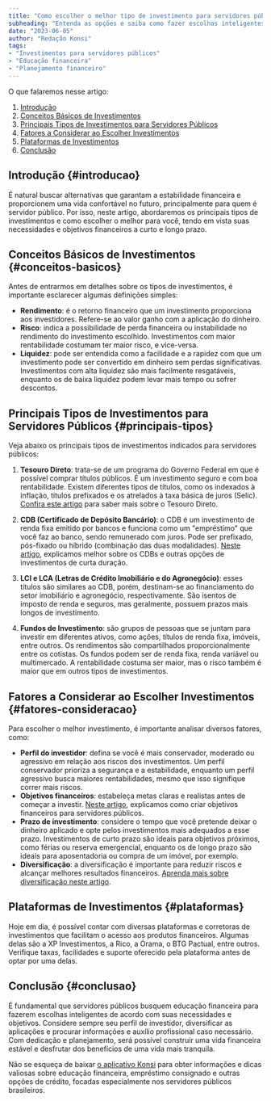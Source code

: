 ```yaml
---
title: "Como escolher o melhor tipo de investimento para servidores públicos"
subheading: "Entenda as opções e saiba como fazer escolhas inteligentes para seu futuro financeiro como servidor público."
date: "2023-06-05"
author: "Redação Konsi"
tags:
- "Investimentos para servidores públicos"
- "Educação financeira"
- "Planejamento financeiro"
---
```


O que falaremos nesse artigo:

1. [Introdução](#introducao)
2. [Conceitos Básicos de Investimentos](#conceitos-basicos)
3. [Principais Tipos de Investimentos para Servidores Públicos](#principais-tipos)
4. [Fatores a Considerar ao Escolher Investimentos](#fatores-consideracao)
5. [Plataformas de Investimentos](#plataformas)
6. [Conclusão](#conclusao)

## Introdução {#introducao}

É natural buscar alternativas que garantam a estabilidade financeira e proporcionem uma vida confortável no futuro, principalmente para quem é servidor público. Por isso, neste artigo, abordaremos os principais tipos de investimentos e como escolher o melhor para você, tendo em vista suas necessidades e objetivos financeiros a curto e longo prazo.

## Conceitos Básicos de Investimentos {#conceitos-basicos}

Antes de entrarmos em detalhes sobre os tipos de investimentos, é importante esclarecer algumas definições simples:

- **Rendimento**: é o retorno financeiro que um investimento proporciona aos investidores. Refere-se ao valor ganho com a aplicação do dinheiro.
- **Risco**: indica a possibilidade de perda financeira ou instabilidade no rendimento do investimento escolhido. Investimentos com maior rentabilidade costumam ter maior risco, e vice-versa.
- **Liquidez**: pode ser entendida como a facilidade e a rapidez com que um investimento pode ser convertido em dinheiro sem perdas significativas. Investimentos com alta liquidez são mais facilmente resgatáveis, enquanto os de baixa liquidez podem levar mais tempo ou sofrer descontos.

## Principais Tipos de Investimentos para Servidores Públicos {#principais-tipos}

Veja abaixo os principais tipos de investimentos indicados para servidores públicos:

1. **Tesouro Direto**: trata-se de um programa do Governo Federal em que é possível comprar títulos públicos. É um investimento seguro e com boa rentabilidade. Existem diferentes tipos de títulos, como os indexados à inflação, títulos prefixados e os atrelados à taxa básica de juros (Selic). [Confira este artigo](https://www.konsi.com.br/postagens/investimento-para-servidores-pblicos-conhecendo-as-melhores-opes.md) para saber mais sobre o Tesouro Direto.

2. **CDB (Certificado de Depósito Bancário)**: o CDB é um investimento de renda fixa emitido por bancos e funciona como um "empréstimo" que você faz ao banco, sendo remunerado com juros. Pode ser prefixado, pós-fixado ou híbrido (combinação das duas modalidades). [Neste artigo](https://www.konsi.com.br/postagens/investimentos-a-curto-prazo-para-servidores-pblicos-opes-seguras-e-rentveis.md), explicamos melhor sobre os CDBs e outras opções de investimentos de curta duração.

3. **LCI e LCA (Letras de Crédito Imobiliário e do Agronegócio)**: esses títulos são similares ao CDB, porém, destinam-se ao financiamento do setor imobiliário e agronegócio, respectivamente. São isentos de imposto de renda e seguros, mas geralmente, possuem prazos mais longos de investimento.

4. **Fundos de Investimento**: são grupos de pessoas que se juntam para investir em diferentes ativos, como ações, títulos de renda fixa, imóveis, entre outros. Os rendimentos são compartilhados proporcionalmente entre os cotistas. Os fundos podem ser de renda fixa, renda variável ou multimercado. A rentabilidade costuma ser maior, mas o risco também é maior que em outros tipos de investimentos.

## Fatores a Considerar ao Escolher Investimentos {#fatores-consideracao}

Para escolher o melhor investimento, é importante analisar diversos fatores, como:

- **Perfil do investidor**: defina se você é mais conservador, moderado ou agressivo em relação aos riscos dos investimentos. Um perfil conservador prioriza a segurança e a estabilidade, enquanto um perfil agressivo busca maiores rentabilidades, mesmo que isso signifique correr mais riscos.
- **Objetivos financeiros**: estabeleça metas claras e realistas antes de começar a investir. [Neste artigo](https://www.konsi.com.br/postagens/como-elaborar-metas-financeiras-realistas-para-servidores-pblicos.md), explicamos como criar objetivos financeiros para servidores públicos.
- **Prazo de investimento**: considere o tempo que você pretende deixar o dinheiro aplicado e opte pelos investimentos mais adequados a esse prazo. Investimentos de curto prazo são ideais para objetivos próximos, como férias ou reserva emergencial, enquanto os de longo prazo são ideais para aposentadoria ou compra de um imóvel, por exemplo.
- **Diversificação**: a diversificação é importante para reduzir riscos e alcançar melhores resultados financeiros. [Aprenda mais sobre diversificação neste artigo](https://www.konsi.com.br/postagens/investindo-seu-dinheiro-como-servidor-pblico-opes-seguras-e-rentveis.md).

## Plataformas de Investimentos {#plataformas}

Hoje em dia, é possível contar com diversas plataformas e corretoras de investimentos que facilitam o acesso aos produtos financeiros. Algumas delas são a XP Investimentos, a Rico, a Órama, o BTG Pactual, entre outros. Verifique taxas, facilidades e suporte oferecido pela plataforma antes de optar por uma delas.

## Conclusão {#conclusao}

É fundamental que servidores públicos busquem educação financeira para fazerem escolhas inteligentes de acordo com suas necessidades e objetivos. Considere sempre seu perfil de investidor, diversificar as aplicações e procurar informações e auxílio profissional caso necessário. Com dedicação e planejamento, será possível construir uma vida financeira estável e desfrutar dos benefícios de uma vida mais tranquila.

Não se esqueça de baixar [o aplicativo Konsi](https://www.konsi.com.br/app/download) para obter informações e dicas valiosas sobre educação financeira, empréstimo consignado e outras opções de crédito, focadas especialmente nos servidores públicos brasileiros.